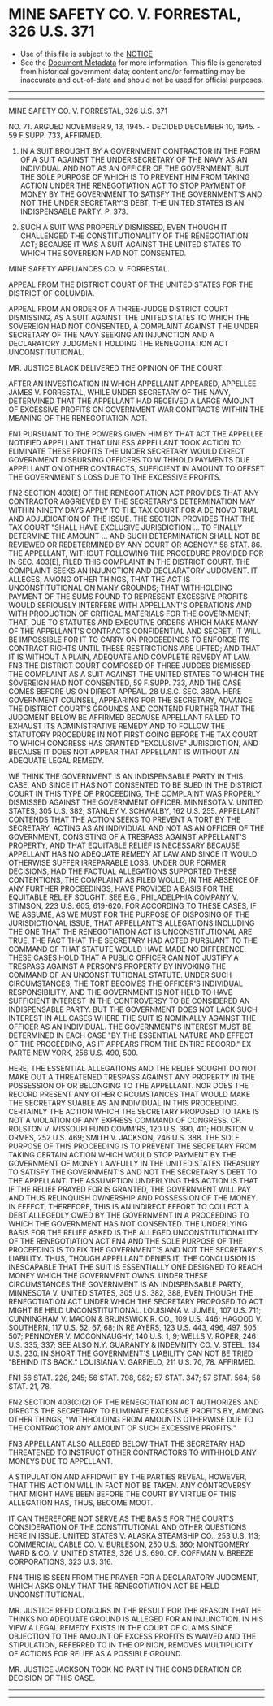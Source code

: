 ---
---

# MINE SAFETY CO. V. FORRESTAL, 326 U.S. 371

* Use of this file is subject to the [NOTICE](https://github.com/publicdocs/notice/blob/master/NOTICE)
* See the [Document Metadata](../../../) for more information.
  This file is generated from historical government data; content and/or formatting may be inaccurate and out-of-date and should not be used for official purposes.

----------
----------

MINE SAFETY CO. V. FORRESTAL, 326 U.S. 371

NO. 71.  ARGUED NOVEMBER 9, 13, 1945.  - DECIDED DECEMBER 10, 1945.  - 59 F.SUPP.  733, AFFIRMED.

1.  IN A SUIT BROUGHT BY A GOVERNMENT CONTRACTOR IN THE FORM OF A SUIT AGAINST THE UNDER SECRETARY OF THE NAVY AS AN INDIVIDUAL AND NOT AS AN OFFICER OF THE GOVERNMENT, BUT THE SOLE PURPOSE OF WHICH IS TO PREVENT HIM FROM TAKING ACTION UNDER THE RENEGOTIATION ACT TO STOP PAYMENT OF MONEY BY THE GOVERNMENT TO SATISFY THE GOVERNMENT'S AND NOT THE UNDER SECRETARY'S DEBT, THE UNITED STATES IS AN INDISPENSABLE PARTY.  P. 373.

2.  SUCH A SUIT WAS PROPERLY DISMISSED, EVEN THOUGH IT CHALLENGED THE CONSTITUTIONALITY OF THE RENEGOTIATION ACT; BECAUSE IT WAS A SUIT AGAINST THE UNITED STATES TO WHICH THE SOVEREIGN HAD NOT CONSENTED.

MINE SAFETY APPLIANCES CO. V. FORRESTAL.

APPEAL FROM THE DISTRICT COURT OF THE UNITED STATES FOR THE DISTRICT OF COLUMBIA.

APPEAL FROM AN ORDER OF A THREE-JUDGE DISTRICT COURT DISMISSING, AS A SUIT AGAINST THE UNITED STATES TO WHICH THE SOVEREIGN HAD NOT CONSENTED, A COMPLAINT AGAINST THE UNDER SECRETARY OF THE NAVY SEEKING AN INJUNCTION AND A DECLARATORY JUDGMENT HOLDING THE RENEGOTIATION ACT UNCONSTITUTIONAL.

MR. JUSTICE BLACK DELIVERED THE OPINION OF THE COURT.

AFTER AN INVESTIGATION IN WHICH APPELLANT APPEARED, APPELLEE JAMES V. FORRESTAL, WHILE UNDER SECRETARY OF THE NAVY, DETERMINED THAT THE APPELLANT HAD RECEIVED A LARGE AMOUNT OF EXCESSIVE PROFITS ON GOVERNMENT WAR CONTRACTS WITHIN THE MEANING OF THE RENEGOTIATION ACT.

FN1  PURSUANT TO THE POWERS GIVEN HIM BY THAT ACT THE APPELLEE NOTIFIED APPELLANT THAT UNLESS APPELLANT TOOK ACTION TO ELIMINATE THESE PROFITS THE UNDER SECRETARY WOULD DIRECT GOVERNMENT DISBURSING OFFICERS TO WITHHOLD PAYMENTS DUE APPELLANT ON OTHER CONTRACTS, SUFFICIENT IN AMOUNT TO OFFSET THE GOVERNMENT'S LOSS DUE TO THE EXCESSIVE PROFITS.

FN2  SECTION 403(E) OF THE RENEGOTIATION ACT PROVIDES THAT ANY CONTRACTOR AGGRIEVED BY THE SECRETARY'S DETERMINATION MAY WITHIN NINETY DAYS APPLY TO THE TAX COURT FOR A DE NOVO TRIAL AND ADJUDICATION OF THE ISSUE.  THE SECTION PROVIDES THAT THE TAX COURT "SHALL HAVE EXCLUSIVE JURISDICTION  ...  TO FINALLY DETERMINE THE AMOUNT  ... AND SUCH DETERMINATION SHALL NOT BE REVIEWED OR REDETERMINED BY ANY COURT OR AGENCY."  58 STAT. 86.  THE APPELLANT, WITHOUT FOLLOWING THE PROCEDURE PROVIDED FOR IN SEC. 403(E), FILED THIS COMPLAINT IN THE DISTRICT COURT.  THE COMPLAINT SEEKS AN INJUNCTION AND DECLARATORY JUDGMENT.  IT ALLEGES, AMONG OTHER THINGS, THAT THE ACT IS UNCONSTITUTIONAL ON MANY GROUNDS; THAT WITHHOLDING PAYMENT OF THE SUMS FOUND TO REPRESENT EXCESSIVE PROFITS WOULD SERIOUSLY INTERFERE WITH APPELLANT'S OPERATIONS AND WITH PRODUCTION OF CRITICAL MATERIALS FOR THE GOVERNMENT; THAT, DUE TO STATUTES AND EXECUTIVE ORDERS WHICH MAKE MANY OF THE APPELLANT'S CONTRACTS CONFIDENTIAL AND SECRET, IT WILL BE IMPOSSIBLE FOR IT TO CARRY ON PROCEEDINGS TO ENFORCE ITS CONTRACT RIGHTS UNTIL THESE RESTRICTIONS ARE LIFTED; AND THAT IT IS WITHOUT A PLAIN, ADEQUATE AND COMPLETE REMEDY AT LAW.  FN3  THE DISTRICT COURT COMPOSED OF THREE JUDGES DISMISSED THE COMPLAINT AS A SUIT AGAINST THE UNITED STATES TO WHICH THE SOVEREIGN HAD NOT CONSENTED, 59 F.SUPP.  733, AND THE CASE COMES BEFORE US ON DIRECT APPEAL.  28 U.S.C. SEC. 380A.  HERE GOVERNMENT COUNSEL, APPEARING FOR THE SECRETARY, ADVANCE THE DISTRICT COURT'S GROUNDS AND CONTEND FURTHER THAT THE JUDGMENT BELOW BE AFFIRMED BECAUSE APPELLANT FAILED TO EXHAUST ITS ADMINISTRATIVE REMEDY AND TO FOLLOW THE STATUTORY PROCEDURE IN NOT FIRST GOING BEFORE THE TAX COURT TO WHICH CONGRESS HAS GRANTED "EXCLUSIVE" JURISDICTION, AND BECAUSE IT DOES NOT APPEAR THAT APPELLANT IS WITHOUT AN ADEQUATE LEGAL REMEDY.

WE THINK THE GOVERNMENT IS AN INDISPENSABLE PARTY IN THIS CASE, AND SINCE IT HAS NOT CONSENTED TO BE SUED IN THE DISTRICT COURT IN THIS TYPE OF PROCEEDING, THE COMPLAINT WAS PROPERLY DISMISSED AGAINST THE GOVERNMENT OFFICER.  MINNESOTA V. UNITED STATES, 305 U.S. 382; STANLEY V. SCHWALBY, 162 U.S. 255.  APPELLANT CONTENDS THAT THE ACTION SEEKS TO PREVENT A TORT BY THE SECRETARY, ACTING AS AN INDIVIDUAL AND NOT AS AN OFFICER OF THE GOVERNMENT, CONSISTING OF A TRESPASS AGAINST APPELLANT'S PROPERTY, AND THAT EQUITABLE RELIEF IS NECESSARY BECAUSE APPELLANT HAS NO ADEQUATE REMEDY AT LAW AND SINCE IT WOULD OTHERWISE SUFFER IRREPARABLE LOSS.  UNDER OUR FORMER DECISIONS, HAD THE FACTUAL ALLEGATIONS SUPPORTED THESE CONTENTIONS, THE COMPLAINT AS FILED WOULD, IN THE ABSENCE OF ANY FURTHER PROCEEDINGS, HAVE PROVIDED A BASIS FOR THE EQUITABLE RELIEF SOUGHT.  SEE E.G., PHILADELPHIA COMPANY V. STIMSON, 223 U.S. 605, 619-620.  FOR ACCORDING TO THESE CASES, IF WE ASSUME, AS WE MUST FOR THE PURPOSE OF DISPOSING OF THE JURISDICTIONAL ISSUE, THAT APPELLANT'S ALLEGATIONS INCLUDING THE ONE THAT THE RENEGOTIATION ACT IS UNCONSTITUTIONAL ARE TRUE, THE FACT THAT THE SECRETARY HAD ACTED PURSUANT TO THE COMMAND OF THAT STATUTE WOULD HAVE MADE NO DIFFERENCE.  THESE CASES HOLD THAT A PUBLIC OFFICER CAN NOT JUSTIFY A TRESPASS AGAINST A PERSON'S PROPERTY BY INVOKING THE COMMAND OF AN UNCONSTITUTIONAL STATUTE.  UNDER SUCH CIRCUMSTANCES, THE TORT BECOMES THE OFFICER'S INDIVIDUAL RESPONSIBILITY, AND THE GOVERNMENT IS NOT HELD TO HAVE SUFFICIENT INTEREST IN THE CONTROVERSY TO BE CONSIDERED AN INDISPENSABLE PARTY.  BUT THE GOVERNMENT DOES NOT LACK SUCH INTEREST IN ALL CASES WHERE THE SUIT IS NOMINALLY AGAINST THE OFFICER AS AN INDIVIDUAL.  THE GOVERNMENT'S INTEREST MUST BE DETERMINED IN EACH CASE "BY THE ESSENTIAL NATURE AND EFFECT OF THE PROCEEDING, AS IT APPEARS FROM THE ENTIRE RECORD."  EX PARTE NEW YORK, 256 U.S. 490, 500.

HERE, THE ESSENTIAL ALLEGATIONS AND THE RELIEF SOUGHT DO NOT MAKE OUT A THREATENED TRESPASS AGAINST ANY PROPERTY IN THE POSSESSION OF OR BELONGING TO THE APPELLANT.  NOR DOES THE RECORD PRESENT ANY OTHER CIRCUMSTANCES THAT WOULD MAKE THE SECRETARY SUABLE AS AN INDIVIDUAL IN THIS PROCEEDING.  CERTAINLY THE ACTION WHICH THE SECRETARY PROPOSED TO TAKE IS NOT A VIOLATION OF ANY EXPRESS COMMAND OF CONGRESS.  CF. ROLSTON V. MISSOURI FUND COMM'RS, 120 U.S. 390, 411; HOUSTON V. ORMES, 252 U.S. 469; SMITH V. JACKSON, 246 U.S. 388.  THE SOLE PURPOSE OF THIS PROCEEDING IS TO PREVENT THE SECRETARY FROM TAKING CERTAIN ACTION WHICH WOULD STOP PAYMENT BY THE GOVERNMENT OF MONEY LAWFULLY IN THE UNITED STATES TREASURY TO SATISFY THE GOVERNMENT'S AND NOT THE SECRETARY'S DEBT TO THE APPELLANT.  THE ASSUMPTION UNDERLYING THIS ACTION IS THAT IF THE RELIEF PRAYED FOR IS GRANTED, THE GOVERNMENT WILL PAY AND THUS RELINQUISH OWNERSHIP AND POSSESSION OF THE MONEY.  IN EFFECT, THEREFORE, THIS IS AN INDIRECT EFFORT TO COLLECT A DEBT ALLEGEDLY OWED BY THE GOVERNMENT IN A PROCEEDING TO WHICH THE GOVERNMENT HAS NOT CONSENTED.  THE UNDERLYING BASIS FOR THE RELIEF ASKED IS THE ALLEGED UNCONSTITUTIONALITY OF THE RENEGOTIATION ACT  FN4  AND THE SOLE PURPOSE OF THE PROCEEDING IS TO FIX THE GOVERNMENT'S AND NOT THE SECRETARY'S LIABILITY.  THUS, THOUGH APPELLANT DENIES IT, THE CONCLUSION IS INESCAPABLE THAT THE SUIT IS ESSENTIALLY ONE DESIGNED TO REACH MONEY WHICH THE GOVERNMENT OWNS.  UNDER THESE CIRCUMSTANCES THE GOVERNMENT IS AN INDISPENSABLE PARTY, MINNESOTA V. UNITED STATES, 305 U.S. 382, 388, EVEN THOUGH THE RENEGOTIATION ACT UNDER WHICH THE SECRETARY PROPOSED TO ACT MIGHT BE HELD UNCONSTITUTIONAL.  LOUISIANA V. JUMEL, 107 U.S. 711; CUNNINGHAM V. MACON & BRUNSWICK R. CO., 109 U.S. 446; HAGOOD V. SOUTHERN, 117 U.S. 52, 67, 68; IN RE AYERS, 123 U.S. 443, 496, 497, 505 507; PENNOYER V. MCCONNAUGHY, 140 U.S. 1, 9; WELLS V. ROPER, 246 U.S. 335, 337; SEE ALSO N.Y. GUARANTY & INDEMNITY CO. V. STEEL, 134 U.S. 230.  IN SHORT THE GOVERNMENT'S LIABILITY CAN NOT BE TRIED "BEHIND ITS BACK."  LOUISIANA V. GARFIELD, 211 U.S. 70, 78.  AFFIRMED.

FN1  56 STAT. 226, 245; 56 STAT. 798, 982; 57 STAT. 347; 57 STAT. 564; 58 STAT. 21, 78.

FN2  SECTION 403(C)(2) OF THE RENEGOTIATION ACT AUTHORIZES AND DIRECTS THE SECRETARY TO ELIMINATE EXCESSIVE PROFITS BY, AMONG OTHER THINGS, "WITHHOLDING FROM AMOUNTS OTHERWISE DUE TO THE CONTRACTOR ANY AMOUNT OF SUCH EXCESSIVE PROFITS."

FN3  APPELLANT ALSO ALLEGED BELOW THAT THE SECRETARY HAD THREATENED TO INSTRUCT OTHER CONTRACTORS TO WITHHOLD ANY MONEYS DUE TO APPELLANT.

A STIPULATION AND AFFIDAVIT BY THE PARTIES REVEAL, HOWEVER, THAT THIS ACTION WILL IN FACT NOT BE TAKEN.  ANY CONTROVERSY THAT MIGHT HAVE BEEN BEFORE THE COURT BY VIRTUE OF THIS ALLEGATION HAS, THUS, BECOME MOOT.

IT CAN THEREFORE NOT SERVE AS THE BASIS FOR THE COURT'S CONSIDERATION OF THE CONSTITUTIONAL AND OTHER QUESTIONS HERE IN ISSUE.  UNITED STATES V. ALASKA STEAMSHIP CO., 253 U.S. 113; COMMERCIAL CABLE CO. V. BURLESON, 250 U.S. 360; MONTGOMERY WARD & CO. V. UNITED STATES, 326 U.S. 690.  CF. COFFMAN V. BREEZE CORPORATIONS, 323 U.S. 316.

FN4  THIS IS SEEN FROM THE PRAYER FOR A DECLARATORY JUDGMENT, WHICH ASKS ONLY THAT THE RENEGOTIATION ACT BE HELD UNCONSTITUTIONAL.

MR. JUSTICE REED CONCURS IN THE RESULT FOR THE REASON THAT HE THINKS NO ADEQUATE GROUND IS ALLEGED FOR AN INJUNCTION.  IN HIS VIEW A LEGAL REMEDY EXISTS IN THE COURT OF CLAIMS SINCE OBJECTION TO THE AMOUNT OF EXCESS PROFITS IS WAIVED AND THE STIPULATION, REFERRED TO IN THE OPINION, REMOVES MULTIPLICITY OF ACTIONS FOR RELIEF AS A POSSIBLE GROUND.

MR. JUSTICE JACKSON TOOK NO PART IN THE CONSIDERATION OR DECISION OF THIS CASE.


----------
----------

